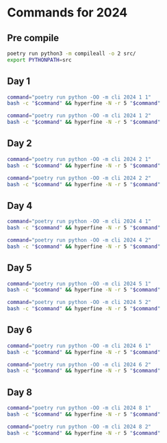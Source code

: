 # Commands for 2024

## Pre compile

```sh
poetry run python3 -m compileall -o 2 src/
export PYTHONPATH=src
```

## Day 1

```sh
command="poetry run python -OO -m cli 2024 1 1"
bash -c "$command" && hyperfine -N -r 5 "$command"
```

```sh
command="poetry run python -OO -m cli 2024 1 2"
bash -c "$command" && hyperfine -N -r 5 "$command"
```

## Day 2

```sh
command="poetry run python -OO -m cli 2024 2 1"
bash -c "$command" && hyperfine -N -r 5 "$command"
```

```sh
command="poetry run python -OO -m cli 2024 2 2"
bash -c "$command" && hyperfine -N -r 5 "$command"
```

## Day 4

```sh
command="poetry run python -OO -m cli 2024 4 1"
bash -c "$command" && hyperfine -N -r 5 "$command"
```

```sh
command="poetry run python -OO -m cli 2024 4 2"
bash -c "$command" && hyperfine -N -r 5 "$command"
```

## Day 5

```sh
command="poetry run python -OO -m cli 2024 5 1"
bash -c "$command" && hyperfine -N -r 5 "$command"
```

```sh
command="poetry run python -OO -m cli 2024 5 2"
bash -c "$command" && hyperfine -N -r 5 "$command"
```

## Day 6

```sh
command="poetry run python -OO -m cli 2024 6 1"
bash -c "$command" && hyperfine -N -r 5 "$command"
```

```sh
command="poetry run python -OO -m cli 2024 6 2"
bash -c "$command" && hyperfine -N -r 5 "$command"
```

## Day 8

```sh
command="poetry run python -OO -m cli 2024 8 1"
bash -c "$command" && hyperfine -N -r 5 "$command"
```

```sh
command="poetry run python -OO -m cli 2024 8 2"
bash -c "$command" && hyperfine -N -r 5 "$command"
```
